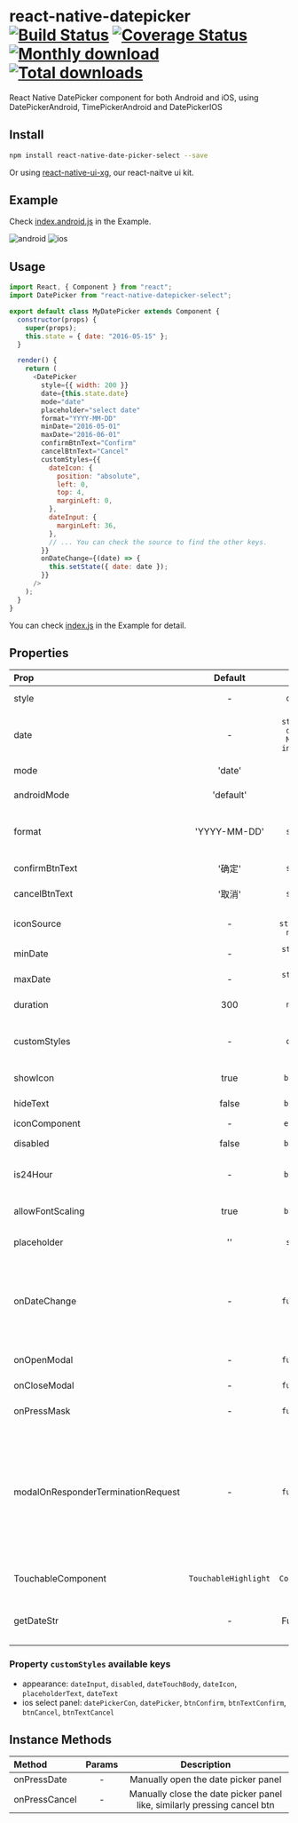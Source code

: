 # react-native-datepicker [![Build Status](https://travis-ci.org/xgfe/react-native-datepicker.svg?branch=master)](https://travis-ci.org/xgfe/react-native-datepicker) [![Coverage Status](https://coveralls.io/repos/github/xgfe/react-native-datepicker/badge.svg?branch=master)](https://coveralls.io/github/xgfe/react-native-datepicker?branch=master) [![Monthly download](https://img.shields.io/npm/dm/react-native-datepicker.svg)](https://img.shields.io/npm/dm/react-native-datepicker.svg) [![Total downloads](https://img.shields.io/npm/dt/react-native-datepicker.svg)](https://img.shields.io/npm/dt/react-native-datepicker.svg)

React Native DatePicker component for both Android and iOS, using DatePickerAndroid, TimePickerAndroid and DatePickerIOS

## Install

```bash
npm install react-native-date-picker-select --save
```

Or using [react-native-ui-xg](https://github.com/xgfe/react-native-ui-xg), our react-naitve ui kit.

## Example

Check [index.android.js](https://github.com/xgfe/react-native-datepicker/blob/master/index.android.js) in the Example.

![android](http://xgfe.github.io/react-native-datepicker/img/react-native-datepicker-android.gif)
![ios](http://xgfe.github.io/react-native-datepicker/img/react-native-datepicker-ios.gif)

## Usage

```javascript
import React, { Component } from "react";
import DatePicker from "react-native-datepicker-select";

export default class MyDatePicker extends Component {
  constructor(props) {
    super(props);
    this.state = { date: "2016-05-15" };
  }

  render() {
    return (
      <DatePicker
        style={{ width: 200 }}
        date={this.state.date}
        mode="date"
        placeholder="select date"
        format="YYYY-MM-DD"
        minDate="2016-05-01"
        maxDate="2016-06-01"
        confirmBtnText="Confirm"
        cancelBtnText="Cancel"
        customStyles={{
          dateIcon: {
            position: "absolute",
            left: 0,
            top: 4,
            marginLeft: 0,
          },
          dateInput: {
            marginLeft: 36,
          },
          // ... You can check the source to find the other keys.
        }}
        onDateChange={(date) => {
          this.setState({ date: date });
        }}
      />
    );
  }
}
```

You can check [index.js](https://github.com/xgfe/react-native-datepicker/blob/master/index.android.js) in the Example for detail.

## Properties

| Prop                               |       Default        |                          Type                          | Description                                                                                                                                                                                                                                                                                                                                                                                                            |
| :--------------------------------- | :------------------: | :----------------------------------------------------: | :--------------------------------------------------------------------------------------------------------------------------------------------------------------------------------------------------------------------------------------------------------------------------------------------------------------------------------------------------------------------------------------------------------------------- |
| style                              |          -           |                        `object`                        | Specify the style of the DatePicker, eg. width, height...                                                                                                                                                                                                                                                                                                                                                              |
| date                               |          -           | <code>string &#124; date &#124; Moment instance</code> | Specify the display date of DatePicker. `string` type value must match the specified format                                                                                                                                                                                                                                                                                                                            |
| mode                               |        'date'        |                         `enum`                         | The `enum` of `date`, `datetime` and `time`                                                                                                                                                                                                                                                                                                                                                                            |
| androidMode                        |      'default'       |                         `enum`                         | The `enum` of `default`, `calendar` and `spinner` (only Android)                                                                                                                                                                                                                                                                                                                                                       |
| format                             |     'YYYY-MM-DD'     |                        `string`                        | Specify the display format of the date, which using [moment.js](http://momentjs.com/). The default value change according to the mode.                                                                                                                                                                                                                                                                                 |
| confirmBtnText                     |        '确定'        |                        `string`                        | Specify the text of confirm btn in ios.                                                                                                                                                                                                                                                                                                                                                                                |
| cancelBtnText                      |        '取消'        |                        `string`                        | Specify the text of cancel btn in ios.                                                                                                                                                                                                                                                                                                                                                                                 |
| iconSource                         |          -           |        <code>{uri: string} &#124; number</code>        | Specify the icon. Same as the `source` of Image, always using `require()`                                                                                                                                                                                                                                                                                                                                              |
| minDate                            |          -           |            <code>string &#124; date</code>             | Restricts the range of possible date values.                                                                                                                                                                                                                                                                                                                                                                           |
| maxDate                            |          -           |            <code>string &#124; date</code>             | Restricts the range of possible date values.                                                                                                                                                                                                                                                                                                                                                                           |
| duration                           |         300          |                        `number`                        | Specify the animation duration of datepicker.                                                                                                                                                                                                                                                                                                                                                                          |
| customStyles                       |          -           |                        `object`                        | The hook of customize datepicker style, same as the native style. `dateTouchBody`, `dateInput`...                                                                                                                                                                                                                                                                                                                      |
| showIcon                           |         true         |                       `boolean`                        | Controller whether or not show the icon                                                                                                                                                                                                                                                                                                                                                                                |
| hideText                           |        false         |                       `boolean`                        | Controller whether or not show the `dateText`                                                                                                                                                                                                                                                                                                                                                                          |
| iconComponent                      |          -           |                       `element`                        | Set the custom icon                                                                                                                                                                                                                                                                                                                                                                                                    |
| disabled                           |        false         |                       `boolean`                        | Controller whether or not disable the picker                                                                                                                                                                                                                                                                                                                                                                           |
| is24Hour                           |          -           |                       `boolean`                        | Set the TimePicker is24Hour flag. The default value depend on `format`. Only work in Android                                                                                                                                                                                                                                                                                                                           |
| allowFontScaling                   |         true         |                       `boolean`                        | Set to false to disable font scaling for every text component                                                                                                                                                                                                                                                                                                                                                          |
| placeholder                        |          ''          |                        `string`                        | The placeholder show when this.props.date is falsy                                                                                                                                                                                                                                                                                                                                                                     |
| onDateChange                       |          -           |                       `function`                       | This is called when the user confirm the picked date or time in the UI. The first and only argument is a date or time string representing the new date and time formatted by [moment.js](http://momentjs.com/) with the given format property.                                                                                                                                                                         |
| onOpenModal                        |          -           |                       `function`                       | This is called when the DatePicker Modal open.                                                                                                                                                                                                                                                                                                                                                                         |
| onCloseModal                       |          -           |                       `function`                       | This is called when the DatePicker Modal close                                                                                                                                                                                                                                                                                                                                                                         |
| onPressMask                        |          -           |                       `function`                       | This is called when clicking the ios modal mask                                                                                                                                                                                                                                                                                                                                                                        |
| modalOnResponderTerminationRequest |          -           |                       `function`                       | Set the callback for React Native's [Gesture Responder System](https://facebook.github.io/react-native/docs/gesture-responder-system.html#responder-lifecycle)'s call to `onResponderTerminationRequest`. By default this will reject a termination request, but can be overidden in case the View under the Modal is implementing custom gesture responders, and you wish for those to be overidden in certain cases. |
| TouchableComponent                 | `TouchableHighlight` |                      `Component`                       | Replace the `TouchableHighlight` with a custom `Component`. For example : `TouchableOpacity`                                                                                                                                                                                                                                                                                                                           |
| getDateStr                         |          -           |                        Function                        | A function to override how to format the date into a `String` for display, receives a `Date` instance                                                                                                                                                                                                                                                                                                                  |

### Property `customStyles` available keys

- appearance: `dateInput`, `disabled`, `dateTouchBody`, `dateIcon`, `placeholderText`, `dateText`
- ios select panel: `datePickerCon`, `datePicker`, `btnConfirm`, `btnTextConfirm`, `btnCancel`, `btnTextCancel`

## Instance Methods

| Method        | Params |                               Description                                |
| :------------ | :----: | :----------------------------------------------------------------------: |
| onPressDate   |   -    |                   Manually open the date picker panel                    |
| onPressCancel |   -    | Manually close the date picker panel like, similarly pressing cancel btn |
